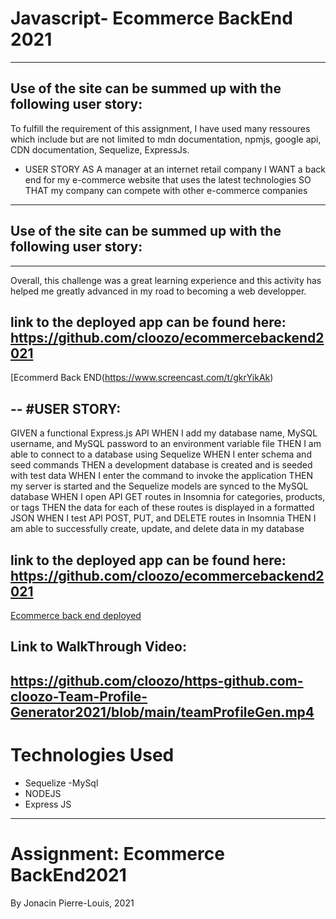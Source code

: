 
# Javascript- Ecommerce BackEnd 2021
---
## Use of the site can be summed up with the following user story:

 To fulfill the requirement of this assignment, I have used many ressoures which include but are not limited to mdn documentation,
npmjs, google api, CDN documentation, Sequelize, ExpressJs.

* USER STORY
AS A manager at an internet retail company
I WANT a back end for my e-commerce website that uses the latest technologies
SO THAT my company can compete with other e-commerce companies
---

## Use of the site can be summed up with the following user story:

---
 Overall,  this challenge was a great learning experience and this activity has helped me greatly advanced in my road to becoming a web developper.

## link to the deployed app can be found here: https://github.com/cloozo/ecommercebackend2021
[Ecommerd Back END(https://www.screencast.com/t/gkrYikAk)

--
#USER STORY:
---
GIVEN a functional Express.js API
WHEN I add my database name, MySQL username, and MySQL password to an environment variable file
THEN I am able to connect to a database using Sequelize
WHEN I enter schema and seed commands
THEN a development database is created and is seeded with test data
WHEN I enter the command to invoke the application
THEN my server is started and the Sequelize models are synced to the MySQL database
WHEN I open API GET routes in Insomnia for categories, products, or tags
THEN the data for each of these routes is displayed in a formatted JSON
WHEN I test API POST, PUT, and DELETE routes in Insomnia
THEN I am able to successfully create, update, and delete data in my database

## link to the deployed app can be found here: https://github.com/cloozo/ecommercebackend2021
[Ecommerce back end deployed](https://github.com/cloozo/https-github.com-cloozo-Team-Profile-Generator2021)
## Link to WalkThrough Video:
https://github.com/cloozo/https-github.com-cloozo-Team-Profile-Generator2021/blob/main/teamProfileGen.mp4
---
# Technologies Used

- Sequelize
-MySql
- NODEJS
- Express JS

---

# Assignment: Ecommerce BackEnd2021

By Jonacin Pierre-Louis, 2021

